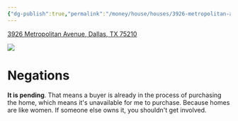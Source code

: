 ```yaml
---
{"dg-publish":true,"permalink":"/money/house/houses/3926-metropolitan-avenue-dallas-tx-75210/","tags":["homes2023","pending"],"created":"Jun 12, 2023, 8:33 PM"}
---
```



[3926 Metropolitan Avenue, Dallas, TX 75210](https://www.ebby.com/ListingDetails/3926-Metropolitan-Avenue-Dallas-TX-75210/14734120)

![](https://content.mediastg.net/dyna_images/mls/3217/14742608/14742608-2-alt.jpg?d=2023-05-18T18-56-01.193&autorotate=true)

# Negations

**It is pending**. That means a buyer is already in the process of purchasing the home, which means it's unavailable for me to purchase. Because homes are like women. If someone else owns it, you shouldn't get involved.